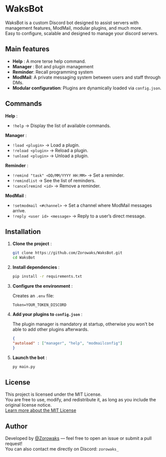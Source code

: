 # WaksBot

WaksBot is a custom Discord bot designed to assist servers with management features, ModMail, modular plugins, and much more.  
Easy to configure, scalable and designed to manage your discord servers.

## Main features

- **Help** : A more terse help command.
- **Manager** : Bot and plugin management
- **Reminder**: Recall programming system
- **ModMail**: A private messaging system between users and staff through DMs.
- **Modular configuration**: Plugins are dynamically loaded via `config.json`.

## Commands 

**Help** :

 - `!help` -> Display the list of available commands.

**Manager** :

  - `!load <plugin>` -> Load a plugin.
  - `!reload <plugin>` ->  Reload a plugin.
  - `!unload <plugin>` -> Unload a plugin.

**Reminder** : 

  - `!remind "task" <DD/MM/YYYY HH:MM>` -> Set a reminder.
  - `!remindlist` -> See the list of reminders.
  - `!cancelremind <id>` -> Remove a reminder.

**ModMail** :

  - `!setmodmail <#channel>` ->  Set a channel where ModMail messages arrive.
  - `!reply <user id> <message>` -> Reply to a user’s direct message.
  
## Installation

1. **Clone the project** :
   ```bash
   git clone https://github.com/Zorowaks/WaksBot.git
   cd WaksBot

2. **Install dependencies** :
    ```bash
    pip install -r requirements.txt

3. **Configure the environment** :

    Creates an `.env` file:
   ```env
   Token=YOUR_TOKEN_DISCORD

4. **Add your plugins to `config.json`** :

   The plugin manager is mandatory at startup, otherwise you won't be able to add other plugins afterwards.
    ```json
    {
    "autoload" : ["manager", "help", "modmailconfig"]
    }
6. **Launch the bot** :
     ```bash
     py main.py

## License

This project is licensed under the MIT License.  
You are free to use, modify, and redistribute it, as long as you include the original license notice.  
[Learn more about the MIT License](https://opensource.org/licenses/MIT)

##  Author

Developed by [@Zorowaks](https://github.com/Zorowaks) — feel free to open an issue or submit a pull request!  
You can also contact me directly on Discord: `zorowaks_`
